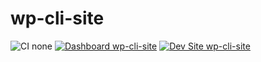 # wp-cli-site

![CI none](https://img.shields.io/badge/ci-none-orange.svg)
[![Dashboard wp-cli-site](https://img.shields.io/badge/dashboard-wp_cli_site-yellow.svg)](https://dashboard.pantheon.io/sites/b5332598-3db4-4af5-b67c-8b51f769171a#dev/code)
[![Dev Site wp-cli-site](https://img.shields.io/badge/site-wp_cli_site-blue.svg)](http://dev-wp-cli-site.pantheonsite.io/)